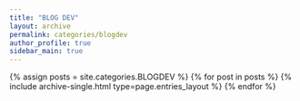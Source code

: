 ```yaml
---
title: "BLOG DEV"
layout: archive
permalink: categories/blogdev
author_profile: true
sidebar_main: true
---
```



{% assign posts = site.categories.BLOGDEV %}
{% for post in posts %} {% include archive-single.html type=page.entries_layout %} {% endfor %}

